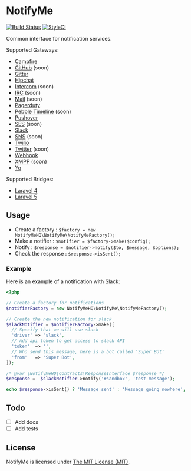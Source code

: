 # NotifyMe

[![Build Status](https://img.shields.io/travis/notifymehq/notifyme.svg?style=flat-square)](https://travis-ci.org/notifymehq/notifyme)
[![StyleCI](https://styleci.io/repos/29053236/shield)](https://styleci.io/repos/29053236)


Common interface for notification services.

Supported Gateways:
* [Campfire](https://github.com/notifymehq/campfire)
* [GitHub](https://github.com/notifymehq/github) (soon)
* [Gitter](https://github.com/notifymehq/gitter)
* [Hipchat](https://github.com/notifymehq/hipchat)
* [Intercom](https://github.com/notifymehq/intercom) (soon)
* [IRC](https://github.com/notifymehq/irc) (soon)
* [Mail](https://github.com/notifymehq/mail) (soon)
* [Pagerduty](https://github.com/notifymehq/pagerduty)
* [Pebble Timeline](https://github.com/notifymehq/pebbletimeline) (soon)
* [Pushover](https://github.com/notifymehq/pushover)
* [SES](https://github.com/notifymehq/ses) (soon)
* [Slack](https://github.com/notifymehq/slack)
* [SNS](https://github.com/notifymehq/sns) (soon)
* [Twilio](https://github.com/notifymehq/twilio)
* [Twitter](https://github.com/notifymehq/twitter) (soon)
* [Webhook](https://github.com/notifymehq/webhook)
* [XMPP](https://github.com/notifymehq/xmpp) (soon)
* [Yo](https://github.com/notifymehq/yo)

Supported Bridges:
* [Laravel 4](https://github.com/notifymehq/laravel4)
* [Laravel 5](https://github.com/notifymehq/laravel5)

## Usage

* Create a factory : `$factory = new NotifyMeHQ\NotifyMe\NotifyMeFactory();`
* Make a notifier : `$notifier = $factory->make($config);`
* Notify : `$response = $notifier->notify($to, $message, $options);`
* Check the response : `$response->isSent();`

### Example

Here is an example of a notification with Slack:

```php
<?php

// Create a factory for notifications
$notifierFactory = new NotifyMeHQ\NotifyMe\NotifyMeFactory();

// Create the new notification for slack
$slackNotifier = $notifierFactory->make([
  // Specify that we will use slack
  'driver' => 'slack',
  // Add api token to get access to slack API
  'token'  => '',
  // Who send this message, here is a bot called 'Super Bot'
  'from'   => 'Super Bot',
]);

/* @var \NotifyMeHQ\Contracts\ResponseInterface $response */
$response =  $slackNotifier->notify('#sandbox', 'test message');

echo $response->isSent() ? 'Message sent' : 'Message going nowhere';
```

## Todo

- [ ] Add docs
- [ ] Add tests

## License

NotifyMe is licensed under [The MIT License (MIT)](LICENSE).

